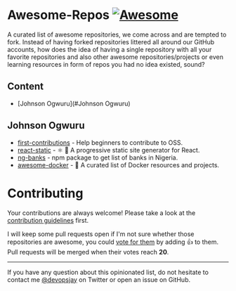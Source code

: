 # Awesome-Repos [![Awesome](https://awesome.re/badge-flat.svg)](https://awesome.re) 

A curated list of awesome repositories, we come across and are tempted to fork. Instead of having forked repositories littered all around our GitHub accounts, how does the idea of having a single repository with all your favorite repositories and also other awesome repositories/projects or even learning resources in form of repos you had no idea existed, sound?


## Content

- [Johnson Ogwuru](#Johnson Ogwuru)




## Johnson Ogwuru

- [first-contributions](https://github.com/firstcontributions/first-contributions) -  Help beginners to contribute to OSS.
- [react-static](https://github.com/nozzle/react-static) - ⚛️ 🚀 A progressive static site generator for React.
- [ng-banks](https://github.com/BolajiOlajide/ng-banks) - npm package to get list of banks in Nigeria.
- [awesome-docker](https://github.com/veggiemonk/awesome-docker) - 🐳 A curated list of Docker resources and projects.



# Contributing

Your contributions are always welcome! Please take a look at the [contribution guidelines]() first.

I will keep some pull requests open if I'm not sure whether those repositories are awesome, you could [vote for them](https://github.com/vinta/awesome-python/pulls) by adding :+1: to them. Pull requests will be merged when their votes reach **20**.

- - -

If you have any question about this opinionated list, do not hesitate to contact me [@devopsjay](https://twitter.com/devopsjay) on Twitter or open an issue on GitHub.
